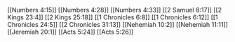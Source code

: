 [[Numbers 4:15]]
[[Numbers 4:28]]
[[Numbers 4:33]]
[[2 Samuel 8:17]]
[[2 Kings 23:4]]
[[2 Kings 25:18]]
[[1 Chronicles 6:8]]
[[1 Chronicles 6:12]]
[[1 Chronicles 24:5]]
[[2 Chronicles 31:13]]
[[Nehemiah 10:2]]
[[Nehemiah 11:11]]
[[Jeremiah 20:1]]
[[Acts 5:24]]
[[Acts 5:26]]
